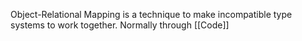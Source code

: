 Object-Relational Mapping is a technique to make incompatible type systems to work together. Normally through [[Code]]